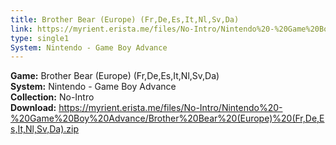 ```yaml
---
title: Brother Bear (Europe) (Fr,De,Es,It,Nl,Sv,Da)
link: https://myrient.erista.me/files/No-Intro/Nintendo%20-%20Game%20Boy%20Advance/Brother%20Bear%20(Europe)%20(Fr,De,Es,It,Nl,Sv,Da).zip
type: single1
System: Nintendo - Game Boy Advance
---
```

<b>Game:</b> Brother Bear (Europe) (Fr,De,Es,It,Nl,Sv,Da)<br>
<b>System:</b> Nintendo - Game Boy Advance<br>
<b>Collection:</b> No-Intro<br>
<b>Download:</b> https://myrient.erista.me/files/No-Intro/Nintendo%20-%20Game%20Boy%20Advance/Brother%20Bear%20(Europe)%20(Fr,De,Es,It,Nl,Sv,Da).zip